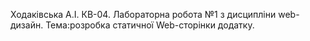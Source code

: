 Ходаківська А.І. КВ-04.
Лабораторна робота №1 з дисципліни web-дизайн. Тема:розробка статичної Web-сторінки додатку.

